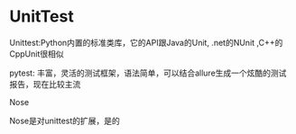 # UnitTest


Unittest:Python内置的标准类库，它的API跟Java的Unit,  .net的NUnit ,C++的CppUnit很相似

pytest: 丰富，灵活的测试框架，语法简单，可以结合allure生成一个炫酷的测试报告，现在比较主流

Nose

Nose是对unittest的扩展，是的
